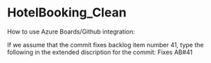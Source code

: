 # HotelBooking_Clean
 
How to use Azure Boards/Github integration:

If we assume that the commit fixes backlog item number 41, type the following in the extended discription for the commit: Fixes AB#41

